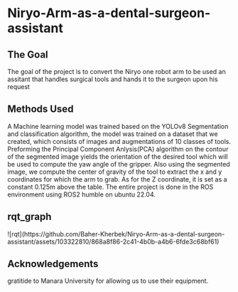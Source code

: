 # Niryo-Arm-as-a-dental-surgeon-assistant 

<h2> The Goal </h2>
The goal of the project is to convert the Niryo one robot arm to be used an assitant that handles surgical tools and hands it to the surgeon upon his request


<h2> Methods Used </h2>
A Machine learning model was trained based on the <super>YOLOv8 Segmentation</super> and classification algorithm, the model was trained on a dataset that we created, which consists of images and augmentations of 10 classes of tools. Preforming the Principal Component Anlysis(PCA) algorithm on the contour of the segmented image yields the orientation of the desired tool which will be used to compute the yaw angle of the gripper. Also using the segmented image, we compute the center of gravity of the tool to extract the x and y coordinates for which the arm to grab. As for the Z coordinate, it is set as a constant 0.125m above the table.
The entire project is done in the ROS environment using ROS2 humble on ubuntu 22.04.

<h2> rqt_graph </h2>
![rqt](https://github.com/Baher-Kherbek/Niryo-Arm-as-a-dental-surgeon-assistant/assets/103322810/868a8f86-2c41-4b0b-a4b6-6fde3c68bf61)

<h2> Acknowledgements </h2>
gratitide to Manara University for allowing us to use their equipment.


